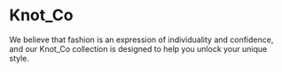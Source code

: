 # Knot_Co
We believe that fashion is an expression of individuality and confidence, and our Knot_Co collection is designed to help you unlock your unique style.
